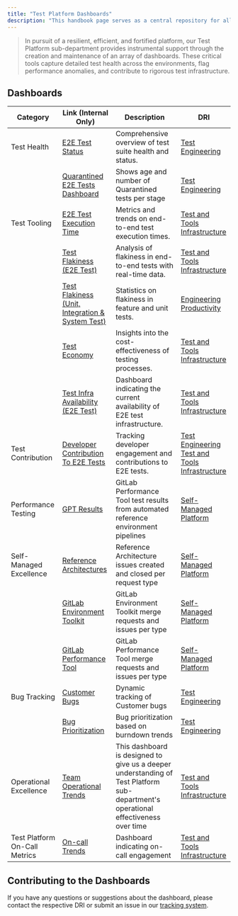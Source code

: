 ```yaml
---
title: "Test Platform Dashboards"
description: "This handbook page serves as a central repository for all our Test Platform dashboard details"
---
```


> In pursuit of a resilient, efficient, and fortified platform, our Test Platform sub-department provides instrumental
> support through the creation and maintenance of an array of dashboards. These critical tools capture detailed test
> health across the environments, flag performance anomalies, and contribute to rigorous test infrastructure.

## Dashboards

| Category                | Link (Internal Only)                                                                                                                                                                                                                                                                                                                                                                                             | Description                                                                         | DRI                                                                                                                |
|-------------------------|------------------------------------------------------------------------------------------------------------------------------------------------------------------------------------------------------------------------------------------------------------------------------------------------------------------------------------------------------------------------------------------------------------------|-------------------------------------------------------------------------------------|--------------------------------------------------------------------------------------------------------------------|
| Test Health             | [E2E Test Status](https://dashboards.quality.gitlab.net/d/tR_SmBDVk/main-runs)                                                                                                                                                                                                                                                                                                                                   | Comprehensive overview of test suite health and status.                             | [Test Engineering](test-engineering-team)                                                                          |
|                         | [Quarantined E2E Tests Dashboard](https://10az.online.tableau.com/#/site/gitlab/views/TestPlatformQuarantinedE2ETestsMetrics/TestPlatform-QuarantinedE2ETestsDashboard?:iid=1)                                                                                                                                                                                                                                   | Shows age and number of Quarantined tests per stage                                 | [Test Engineering](test-engineering-team)                                                |
| Test Tooling            | [E2E Test Execution Time](https://10az.online.tableau.com/#/site/gitlab/views/E2ETestRuntimes_17111139395120/E2Etestruntimemetrics/58847ec0-78b4-4d7c-aa30-e1db9fe87e22/aac170e4-8270-4cf7-89b3-4b9a7d32e10d)                                                                                                                                                                                                    | Metrics and trends on end-to-end test execution times.                              | [Test and Tools Infrastructure](test-and-tools-infrastructure-team)                                                |
|                         | [Test Flakiness (E2E Test)](https://dashboards.quality.gitlab.net/d/edgcentzu45q8b/test-stability-by-group?orgId=1&var-run_type=nightly&var-stage=All&var-product_group=All&from=now-14d&to=now)                                                                                                                                                                                                                 | Analysis of flakiness in end-to-end tests with real-time data.                      | [Test and Tools Infrastructure](test-and-tools-infrastructure-team)                                                |
|                         | [Test Flakiness (Unit, Integration & System Test)](https://10az.online.tableau.com/#/site/gitlab/workbooks/2283052/views)                                                                                                                                                                                                                                                                                        | Statistics on flakiness in feature and unit tests.                                  | [Engineering Productivity](../engineering-productivity)                                                            |
|                         | [Test Economy](https://10az.online.tableau.com/#/site/gitlab/views/DRAFTTestEconomyMetrics/TestEconomyMetricsDashboard?:iid=3)                                                                                                                                                                                                                                                                                   | Insights into the cost-effectiveness of testing processes.                          | [Test and Tools Infrastructure](test-and-tools-infrastructure-team)                                                |
|                         | [Test Infra Availability (E2E Test)](https://dashboards.gitlab.net/d/ci-runners-main/ci-runners3a-overview?orgId=1&var-PROMETHEUS_DS=mimir-gitlab-gprd&var-environment=gprd&var-stage=main&var-shard=qa-runners&from=now-24h&to=now&viewPanel=2211350843) | Dashboard indicating the current availability of E2E test infrastructure.           | [Test and Tools Infrastructure](test-and-tools-infrastructure-team)                                                |
| Test Contribution       | [Developer Contribution To E2E Tests](https://10az.online.tableau.com/#/site/gitlab/views/TestPlatformDeveloperContributionDashboard/TestPlatformDeveloperContributionDashboard?:iid=2)                                                                                                                                                                                                                          | Tracking developer engagement and contributions to E2E tests.                       | [Test Engineering](test-engineering-team) <br> [Test and Tools Infrastructure](test-and-tools-infrastructure-team) |
| Performance Testing     | [GPT Results](https://gitlab.com/gitlab-org/quality/performance/-/wikis/home)                                                                                                                                                                                                                                                                                                                                    | GitLab Performance Tool test results from automated reference environment pipelines | [Self-Managed Platform](self-managed-platform-team)                                                                |
| Self-Managed Excellence | [Reference Architectures](https://10az.online.tableau.com/#/site/gitlab/views/DRAFTSelf-ManagedExcellenceMetrics/ReferenceArchitectures)                                                                                                                                                                                                                                                                         | Reference Architecture issues created and closed per request type                   | [Self-Managed Platform](self-managed-platform-team)                                                                |
|                         | [GitLab Environment Toolkit](https://10az.online.tableau.com/#/site/gitlab/views/DRAFTSelf-ManagedExcellenceMetrics/GitlabEnvironmentToolkit)                                                                                                                                                                                                                                                                    | GitLab Environment Toolkit merge requests and issues per type                       | [Self-Managed Platform](self-managed-platform-team)                                                                |
|                         | [GitLab Performance Tool](https://10az.online.tableau.com/#/site/gitlab/views/DRAFTSelf-ManagedExcellenceMetrics/GitlabPerformanceTool)                                                                                                                                                                                                                                                                          | GitLab Performance Tool merge requests and issues per type                          | [Self-Managed Platform](self-managed-platform-team)                                                                |
| Bug Tracking            | [Customer Bugs](https://10az.online.tableau.com/#/site/gitlab/views/OpenBugAgeOBA/CustomerBugsDashboard?:iid=1)                                                                                                                                                                                                                                                                                                  | Dynamic tracking of Customer bugs                                                   | [Test Engineering](test-engineering-team)                                                                          |
|                         | [Bug Prioritization](https://10az.online.tableau.com/#/site/gitlab/views/OpenBugAgeOBA/BugPrioritizationDashboard?:iid=1)                                                                                                                                                                                                                                                                                        | Bug prioritization based on burndown trends                                         | [Test Engineering](test-engineering-team)                                                                          |
| Operational Excellence| [Team Operational Trends](https://10az.online.tableau.com/t/gitlab/views/TeamProductivityMetricsforTTI/DashboardwithDocumentation/8c6fdf45-8ebb-4858-95a4-df9f9ef94d34/fb1e8aca-b0fb-45af-ad2b-0463ef51b491) | This dashboard is designed to give us a deeper understanding of Test Platform sub-department's operational effectiveness over time | [Test and Tools Infrastructure](test-and-tools-infrastructure-team) | 
| Test Platform On-Call Metrics | [On-call Trends](https://10az.online.tableau.com/t/gitlab/views/TestPlatformTeamOn-CallSETEngagements/TestPlatformOn-CallMetricsDashboard) | Dashboard indicating on-call engagement | [Test and Tools Infrastructure](test-and-tools-infrastructure-team) |    

## Contributing to the Dashboards

If you have any questions or suggestions about the dashboard, please contact the respective DRI or submit an issue in
our [tracking system](https://gitlab.com/gitlab-org/quality/quality-engineering/team-tasks/-/issues/new).
